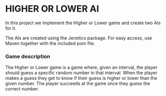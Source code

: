 # HIGHER OR LOWER AI
In this project we implement the Higher or Lower game and create two AIs for it.

The AIs are created using the Jenetics package. For easy access, use Maven together with the included pom
file.

### Game description
The Higher or Lower game is a game where, given an interval, 
the player should guess a specific random number in that interval.
When the player makes a guess they get to know if their guess is 
higher or lower than the given number. The player succeeds at the game once they guess the correct number.


